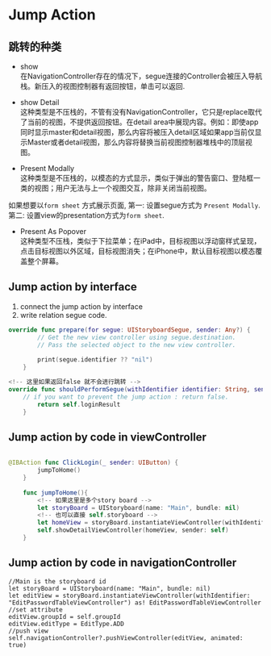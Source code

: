 # Jump Action

## 跳转的种类

- show  
在NavigationController存在的情况下，segue连接的Controller会被压入导航栈。新压入的视图控制器有返回按钮，单击可以返回.

- show Detail  
这种类型是不压栈的，不管有没有NavigationController，它只是replace取代了当前的视图，不提供返回按钮。在detail area中展现内容。例如：即使app同时显示master和detail视图，那么内容将被压入detail区域如果app当前仅显示Master或者detail视图，那么内容将替换当前视图控制器堆栈中的顶层视图。

- Present Modally  
这种类型是不压栈的，以模态的方式显示，类似于弹出的警告窗口、登陆框一类的视图；用户无法与上一个视图交互，除非关闭当前视图。

如果想要以`form sheet` 方式展示页面, 第一: 设置segue方式为 `Present Modally`. 第二: 设置view的presentation方式为`form sheet`.

- Present As Popover  
这种类型不压栈，类似于下拉菜单；在iPad中，目标视图以浮动窗样式呈现，点击目标视图以外区域，目标视图消失；在iPhone中，默认目标视图以模态覆盖整个屏幕。

## Jump action by interface

1. connect the jump action by interface
2. write relation segue code.

```swift
override func prepare(for segue: UIStoryboardSegue, sender: Any?) {
        // Get the new view controller using segue.destination.
        // Pass the selected object to the new view controller.
        
        print(segue.identifier ?? "nil")
    }

<!-- 这里如果返回false 就不会进行跳转 -->
override func shouldPerformSegue(withIdentifier identifier: String, sender: Any?) -> Bool {
	// if you want to prevent the jump action : return false.
        return self.loginResult
    }
```

## Jump action by code in viewController

```swift

@IBAction func ClickLogin(_ sender: UIButton) {
        jumpToHome()
    }
    
    func jumpToHome(){
    	<!-- 如果这里是多个story board -->
        let storyBoard = UIStoryboard(name: "Main", bundle: nil)
        <!-- 也可以直接 self.storyboard -->
        let homeView = storyBoard.instantiateViewController(withIdentifier: "HomeNavigator") as! HomeTableViewController
        self.showDetailViewController(homeView, sender: self)
    }
```

## Jump action by code in navigationController

```siwft
//Main is the storyboard id
let storyBoard = UIStoryboard(name: "Main", bundle: nil)
let editView = storyBoard.instantiateViewController(withIdentifier: "EditPasswordTableViewController") as! EditPasswordTableViewController
//set attribute
editView.groupId = self.groupId
editView.editType = EditType.ADD
//push view
self.navigationController?.pushViewController(editView, animated: true)
```